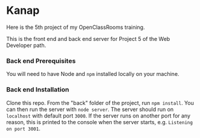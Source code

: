 # Kanap

Here is the 5th project of my OpenClassRooms training.

This is the front end and back end server for Project 5 of the Web Developer path.

### Back end Prerequisites

You will need to have Node and `npm` installed locally on your machine.

### Back end Installation

Clone this repo. From the "back" folder of the project, run `npm install`. You
can then run the server with `node server`.
The server should run on `localhost` with default port `3000`. If the
server runs on another port for any reason, this is printed to the
console when the server starts, e.g. `Listening on port 3001`.
